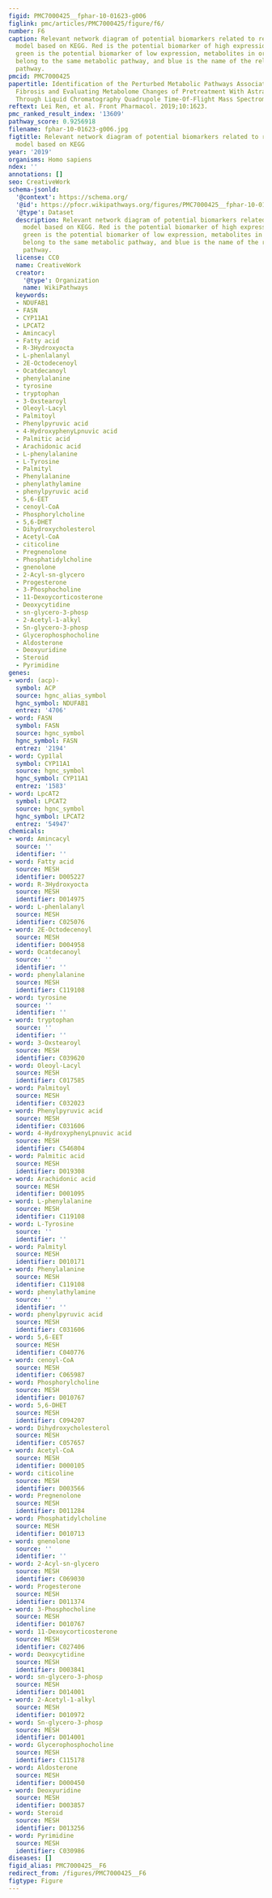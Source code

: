 ```yaml
---
figid: PMC7000425__fphar-10-01623-g006
figlink: pmc/articles/PMC7000425/figure/f6/
number: F6
caption: Relevant network diagram of potential biomarkers related to renal fibrosis
  model based on KEGG. Red is the potential biomarker of high expression after modeling,
  green is the potential biomarker of low expression, metabolites in orange frame
  belong to the same metabolic pathway, and blue is the name of the relevant metabolic
  pathway.
pmcid: PMC7000425
papertitle: Identification of the Perturbed Metabolic Pathways Associating With Renal
  Fibrosis and Evaluating Metabolome Changes of Pretreatment With Astragalus polysaccharide
  Through Liquid Chromatography Quadrupole Time-Of-Flight Mass Spectrometry.
reftext: Lei Ren, et al. Front Pharmacol. 2019;10:1623.
pmc_ranked_result_index: '13609'
pathway_score: 0.9256918
filename: fphar-10-01623-g006.jpg
figtitle: Relevant network diagram of potential biomarkers related to renal fibrosis
  model based on KEGG
year: '2019'
organisms: Homo sapiens
ndex: ''
annotations: []
seo: CreativeWork
schema-jsonld:
  '@context': https://schema.org/
  '@id': https://pfocr.wikipathways.org/figures/PMC7000425__fphar-10-01623-g006.html
  '@type': Dataset
  description: Relevant network diagram of potential biomarkers related to renal fibrosis
    model based on KEGG. Red is the potential biomarker of high expression after modeling,
    green is the potential biomarker of low expression, metabolites in orange frame
    belong to the same metabolic pathway, and blue is the name of the relevant metabolic
    pathway.
  license: CC0
  name: CreativeWork
  creator:
    '@type': Organization
    name: WikiPathways
  keywords:
  - NDUFAB1
  - FASN
  - CYP11A1
  - LPCAT2
  - Amincacyl
  - Fatty acid
  - R-3Hydroxyocta
  - L-phenlalanyl
  - 2E-Octodecenoyl
  - Ocatdecanoyl
  - phenylalanine
  - tyrosine
  - tryptophan
  - 3-Oxstearoyl
  - Oleoyl-Lacyl
  - Palmitoyl
  - Phenylpyruvic acid
  - 4-HydroxyphenyLpnuvic acid
  - Palmitic acid
  - Arachidonic acid
  - L-phenylalanine
  - L-Tyrosine
  - Palmityl
  - Phenylalanine
  - phenylathylamine
  - phenylpyruvic acid
  - 5,6-EET
  - cenoyl-CoA
  - Phosphorylcholine
  - 5,6-DHET
  - Dihydroxycholesterol
  - Acetyl-CoA
  - citicoline
  - Pregnenolone
  - Phosphatidylcholine
  - gnenolone
  - 2-Acyl-sn-glycero
  - Progesterone
  - 3-Phosphocholine
  - 11-Dexoycorticosterone
  - Deoxycytidine
  - sn-glycero-3-phosp
  - 2-Acetyl-1-alkyl
  - Sn-glycero-3-phosp
  - Glycerophosphocholine
  - Aldosterone
  - Deoxyuridine
  - Steroid
  - Pyrimidine
genes:
- word: (acp)-
  symbol: ACP
  source: hgnc_alias_symbol
  hgnc_symbol: NDUFAB1
  entrez: '4706'
- word: FASN
  symbol: FASN
  source: hgnc_symbol
  hgnc_symbol: FASN
  entrez: '2194'
- word: Сур1lal
  symbol: CYP11A1
  source: hgnc_symbol
  hgnc_symbol: CYP11A1
  entrez: '1583'
- word: LpcAT2
  symbol: LPCAT2
  source: hgnc_symbol
  hgnc_symbol: LPCAT2
  entrez: '54947'
chemicals:
- word: Amincacyl
  source: ''
  identifier: ''
- word: Fatty acid
  source: MESH
  identifier: D005227
- word: R-3Hydroxyocta
  source: MESH
  identifier: D014975
- word: L-phenlalanyl
  source: MESH
  identifier: C025076
- word: 2E-Octodecenoyl
  source: MESH
  identifier: D004958
- word: Ocatdecanoyl
  source: ''
  identifier: ''
- word: phenylalanine
  source: MESH
  identifier: C119108
- word: tyrosine
  source: ''
  identifier: ''
- word: tryptophan
  source: ''
  identifier: ''
- word: 3-Oxstearoyl
  source: MESH
  identifier: C039620
- word: Oleoyl-Lacyl
  source: MESH
  identifier: C017585
- word: Palmitoyl
  source: MESH
  identifier: C032023
- word: Phenylpyruvic acid
  source: MESH
  identifier: C031606
- word: 4-HydroxyphenyLpnuvic acid
  source: MESH
  identifier: C546804
- word: Palmitic acid
  source: MESH
  identifier: D019308
- word: Arachidonic acid
  source: MESH
  identifier: D001095
- word: L-phenylalanine
  source: MESH
  identifier: C119108
- word: L-Tyrosine
  source: ''
  identifier: ''
- word: Palmityl
  source: MESH
  identifier: D010171
- word: Phenylalanine
  source: MESH
  identifier: C119108
- word: phenylathylamine
  source: ''
  identifier: ''
- word: phenylpyruvic acid
  source: MESH
  identifier: C031606
- word: 5,6-EET
  source: MESH
  identifier: C040776
- word: cenoyl-CoA
  source: MESH
  identifier: C065987
- word: Phosphorylcholine
  source: MESH
  identifier: D010767
- word: 5,6-DHET
  source: MESH
  identifier: C094207
- word: Dihydroxycholesterol
  source: MESH
  identifier: C057657
- word: Acetyl-CoA
  source: MESH
  identifier: D000105
- word: citicoline
  source: MESH
  identifier: D003566
- word: Pregnenolone
  source: MESH
  identifier: D011284
- word: Phosphatidylcholine
  source: MESH
  identifier: D010713
- word: gnenolone
  source: ''
  identifier: ''
- word: 2-Acyl-sn-glycero
  source: MESH
  identifier: C069030
- word: Progesterone
  source: MESH
  identifier: D011374
- word: 3-Phosphocholine
  source: MESH
  identifier: D010767
- word: 11-Dexoycorticosterone
  source: MESH
  identifier: C027406
- word: Deoxycytidine
  source: MESH
  identifier: D003841
- word: sn-glycero-3-phosp
  source: MESH
  identifier: D014001
- word: 2-Acetyl-1-alkyl
  source: MESH
  identifier: D010972
- word: Sn-glycero-3-phosp
  source: MESH
  identifier: D014001
- word: Glycerophosphocholine
  source: MESH
  identifier: C115178
- word: Aldosterone
  source: MESH
  identifier: D000450
- word: Deoxyuridine
  source: MESH
  identifier: D003857
- word: Steroid
  source: MESH
  identifier: D013256
- word: Pyrimidine
  source: MESH
  identifier: C030986
diseases: []
figid_alias: PMC7000425__F6
redirect_from: /figures/PMC7000425__F6
figtype: Figure
---
```

